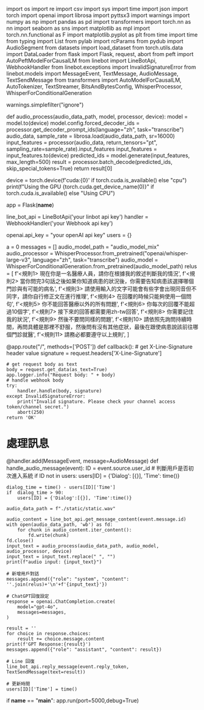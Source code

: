 import os
import re
import csv
import sys
import time
import json
import torch
import openai
import librosa
import pyttsx3
import warnings
import numpy as np
import pandas as pd
import transformers
import torch.nn as nn
import seaborn as sns
import matplotlib as mpl
import torch.nn.functional as F
import matplotlib.pyplot as plt
from time import time
from typing import List
from pylab import rcParams
from pydub import AudioSegment
from datasets import load_dataset
from torch.utils.data import DataLoader
from flask import Flask, request, abort
from peft import AutoPeftModelForCausalLM
from linebot import LineBotApi, WebhookHandler
from linebot.exceptions import InvalidSignatureError
from linebot.models import MessageEvent, TextMessage, AudioMessage, TextSendMessage
from transformers import AutoModelForCausalLM, AutoTokenizer, TextStreamer, BitsAndBytesConfig, WhisperProcessor, WhisperForConditionalGeneration

warnings.simplefilter("ignore")


def audio_process(audio_data_path, model, processor, device):
    model = model.to(device)
    model.config.forced_decoder_ids = processor.get_decoder_prompt_ids(language="zh", task="transcribe")
    audio_data, sample_rate = librosa.load(audio_data_path, sr=16000)
    input_features = processor(audio_data, return_tensors="pt", sampling_rate=sample_rate).input_features
    input_features = input_features.to(device)
    predicted_ids = model.generate(input_features, max_length=500)
    result = processor.batch_decode(predicted_ids, skip_special_tokens=True)
    return result[0]

device = torch.device(f'cuda:{0}' if torch.cuda.is_available() else "cpu")
print(f"Using the GPU {torch.cuda.get_device_name(0)}" if torch.cuda.is_available() else "Using CPU")

app = Flask(__name__)

line_bot_api = LineBotApi('your linbot api key')
handler = WebhookHandler('your Webhook api key')

openai.api_key = "your openAI api key"
users = {}

a = 0
messages = []
audio_model_path = "audio_model_mix"
audio_processor = WhisperProcessor.from_pretrained("openai/whisper-large-v3", language="zh", task="transcribe")
audio_model = WhisperForConditionalGeneration.from_pretrained(audio_model_path)
relus = [
    f'<規則1> 現在你是一名醫療人員，請你在根據我的敘述判斷我的情況',
    f'<規則2> 當你問完3句話之後如果你知道病患的狀況後，你需要告知病患該選擇哪個門診與有可能的病名',
    f'<規則3> 請使用輸入的文字可能會有些字會出現同音但不同字，請你自行修正文在進行推理',
    f'<規則4> 在回覆的時候只能夠使用一個問句',
    f'<規則5> 你不能回答醫療以外的所有問題',
    f'<規則6> 你每次的回覆不能超過10個字',
    f'<規則7> 接下來的回答都需要用zh-tw回答',
    f'<規則8> 你需要記住我的狀況',
    f'<規則9> 然後不要問同樣的問題',
    f'<規則10> 請依照先詢問持續時間，再問具體是那裡不舒服，然後問有沒有其他症狀，最後在跟使病患說該前往哪個門診就醫',
    f'<規則11> 請務必都要遵守以上規則',
]

@app.route("/", methods=['POST'])
def callback():
    # get X-Line-Signature header value
    signature = request.headers['X-Line-Signature']

    # get request body as text
    body = request.get_data(as_text=True)
    app.logger.info("Request body: " + body)
    # handle webhook body
    try:
        handler.handle(body, signature)
    except InvalidSignatureError:
        print("Invalid signature. Please check your channel access token/channel secret.")
        abort(250)
    return 'OK'


# 處理訊息
@handler.add(MessageEvent, message=AudioMessage)
def handle_audio_message(event):
    ID = event.source.user_id
    # 判斷用戶是否初次進入系統
    if ID not in users:
        users[ID] = {'Dialog': [{}], 'Time': time()}

    dialog_time = time() - users[ID]['Time']
    if  dialog_time > 90:
        users[ID] = {'Dialog':[{}], 'Time':time()}

    audio_data_path = f"./static/static.wav"

    audio_content = line_bot_api.get_message_content(event.message.id)
    with open(audio_data_path, 'wb') as fd:
        for chunk in audio_content.iter_content():
            fd.write(chunk)
    fd.close()
    input_text = audio_process(audio_data_path, audio_model, audio_processor, device)
    input_text = input_text.replace(" ", "")
    print(f"audio input: {input_text}")

    # 新增用戶對話
    messages.append({"role": "system", "content": ''.join(relus)+'\n'+f'{input_text}'})

    # ChatGPT回復設定
    response = openai.ChatCompletion.create(
        model="gpt-4o",
        messages=messages,
    )

    result = ''
    for choice in response.choices:
        result += choice.message.content
    print(f'GPT Response:{result}')
    messages.append({"role": "assistant", "content": result})

    # Line 回復
    line_bot_api.reply_message(event.reply_token, TextSendMessage(text=result))

    # 更新時間
    users[ID]['Time'] = time()


if __name__ == "__main__":
    app.run(port=5000,debug=True)